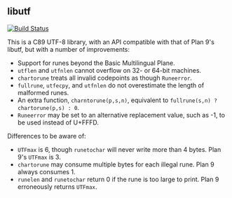 libutf
------

[![Build Status](https://travis-ci.org/cls/libutf.svg)](https://travis-ci.org/cls/libutf)

This is a C89 UTF-8 library, with an API compatible with that of Plan 9's
libutf, but with a number of improvements:

 * Support for runes beyond the Basic Multilingual Plane.
 * `utflen` and `utfnlen` cannot overflow on 32- or 64-bit machines.
 * `chartorune` treats all invalid codepoints as though `Runeerror`.
 * `fullrune`, `utfecpy`, and `utfnlen` do not overestimate the length of
   malformed runes.
 * An extra function, `charntorune(p,s,n)`, equivalent to
   `fullrune(s,n) ? chartorune(p,s) : 0`.
 * `Runeerror` may be set to an alternative replacement value, such as -1, to be
   used instead of U+FFFD.

Differences to be aware of:

 * `UTFmax` is 6, though `runetochar` will never write more than 4 bytes. Plan
   9's `UTFmax` is 3.
 * `chartorune` may consume multiple bytes for each illegal rune. Plan 9 always
   consumes 1.
 * `runelen` and `runetochar` return 0 if the rune is too large to print. Plan 9
   erroneously returns `UTFmax`.
